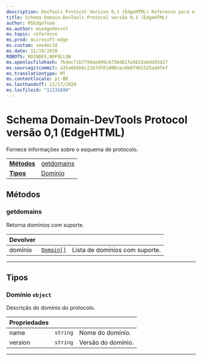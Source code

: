 ```yaml
---
description: DevTools Protocol Version 0,1 (EdgeHTML) Reference para o domínio do esquema. Fornece informações sobre o esquema de protocolo.
title: Schema Domain-DevTools Protocol versão 0,1 (EdgeHTML)
author: MSEdgeTeam
ms.author: msedgedevrel
ms.topic: reference
ms.prod: microsoft-edge
ms.custom: seodec18
ms.date: 11/19/2020
ROBOTS: NOINDEX,NOFOLLOW
ms.openlocfilehash: 7b4ec71b7799ae099c673bd81fa5b15a8ddd5d27
ms.sourcegitcommit: a35a6b5bbc21b7df61d08cbc6b074b5325ad4fef
ms.translationtype: MT
ms.contentlocale: pt-BR
ms.lasthandoff: 12/17/2020
ms.locfileid: "11231690"
---
```

# Schema Domain-DevTools Protocol versão 0,1 (EdgeHTML)  

Fornece informações sobre o esquema de protocolo.

| | |
|-|-|
| [**Métodos**](#methods) | [getdomains](#getdomains) |
| [**Tipos**](#types) | [Domínio](#domain) |
## Métodos

### getdomains
Retorna domínios com suporte.

<table>
    <thead>
        <tr>
            <th>Devolver</th>
            <th></th>
            <th></th>
        </tr>
    </thead>
    <tbody>
        <tr>
            <td>domínio</td>
            <td><a href="#domain"><code class="flyout">Domain[]</code></a></td>
            <td>Lista de domínios com suporte.</td>
        </tr>
    </tbody>
</table>

---

## Tipos

### <a name="domain"></a> Domínio `object`

Descrição do domínio do protocolo.

<table>
    <thead>
        <tr>
            <th>Propriedades</th>
            <th></th>
            <th></th>
        </tr>
    </thead>
    <tbody>
        <tr>
            <td>name</td>
            <td><code class="flyout">string</code></td>
            <td>Nome do domínio.</td>
        </tr>
        <tr>
            <td>version</td>
            <td><code class="flyout">string</code></td>
            <td>Versão do domínio.</td>
        </tr>
    </tbody>
</table>

---
